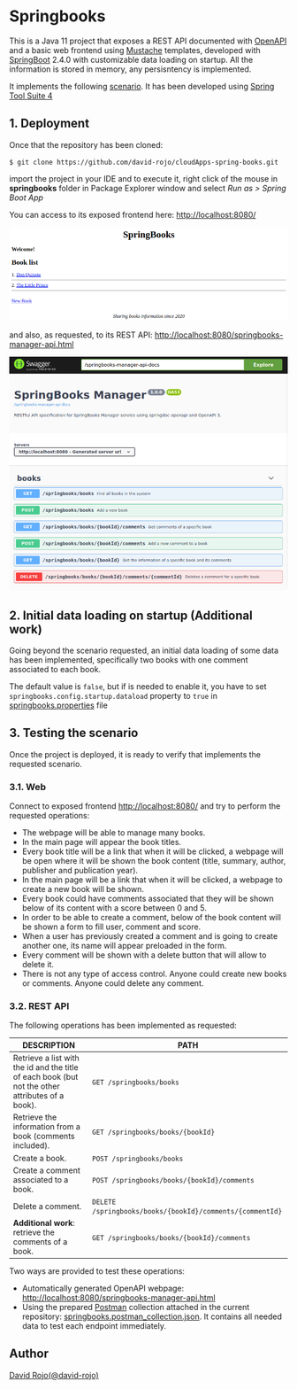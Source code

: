 # Springbooks

This is a Java 11 project that exposes a REST API documented with [OpenAPI](https://www.openapis.org/) and a basic web frontend using [Mustache](https://mustache.github.io/) templates, developed with [SpringBoot](https://spring.io/projects/spring-boot) 2.4.0 with customizable data loading on startup. All the information is stored in memory, any persisntency is implemented. 

It implements the following [scenario](doc/scenario.md). It has been developed using [Spring Tool Suite 4](https://spring.io/tools)

## 1. Deployment

Once that the repository has been cloned:

```
$ git clone https://github.com/david-rojo/cloudApps-spring-books.git
```

import the project in your IDE and to execute it, right click of the mouse in **springbooks** folder in Package Explorer window and select *Run as > Spring Boot App*

You can access to its exposed frontend here: [http://localhost:8080/](http://localhost:8080/)

![SPRINGBOOKS WEB](doc/img/springbooks-web.png)

and also, as requested, to its REST API: [http://localhost:8080/springbooks-manager-api.html](http://localhost:8080/springbooks-manager-api.html)

![SPRINGBOOKS OPEN API](doc/img/springbooks-openapi.png)

## 2. Initial data loading on startup (Additional work)

Going beyond the scenario requested, an initial data loading of some data has been implemented, specifically two books with one comment associated to each book.

The default value is ```false```, but if is needed to enable it, you have to set ```springbooks.config.startup.dataload``` property to ```true``` in [springbooks.properties](springbooks/src/main/resources/springbooks.properties) file

## 3. Testing the scenario

Once the project is deployed, it is ready to verify that implements the requested scenario. 

### 3.1. Web

Connect to exposed frontend [http://localhost:8080/](http://localhost:8080/) and try to perform the requested operations:

* The webpage will be able to manage many books.
* In the main page will appear the book titles.
* Every book title will be a link that when it will be clicked, a webpage will be open where it will be shown the book content (title, summary, author, publisher and publication year).
* In the main page will be a link that when it will be clicked, a webpage to create a new book will be shown.
* Every book could have comments associated that they will be shown below of its content with a score between 0 and 5.
* In order to be able to create a comment, below of the book content will be shown a form to fill user, comment and score.
* When a user has previously created a comment and is going to create another one, its name will appear preloaded in the form.
* Every comment will be shown with a delete button that will allow to delete it.
* There is not any type of access control. Anyone could create new books or comments. Anyone could delete any comment.

### 3.2. REST API

The following operations has been implemented as requested:

| DESCRIPTION                                                                                      | PATH                                                          |
|--------------------------------------------------------------------------------------------------|---------------------------------------------------------------|
| Retrieve a list with the id and the title of each book (but not the other attributes of a book). | ```GET /springbooks/books```                                  |
| Retrieve the information from a book (comments included).                                        | ```GET /springbooks/books/{bookId}```                         |
| Create a book.                                                                                   | ```POST /springbooks/books```                                 |
| Create a comment associated to a book.                                                           | ```POST /springbooks/books/{bookId}/comments```               |
| Delete a comment.                                                                                | ```DELETE /springbooks/books/{bookId}/comments/{commentId}``` |
| **Additional work**: retrieve the comments of a book.                                            | ```GET /springbooks/books/{bookId}/comments```                |

Two ways are provided to test these operations:

* Automatically generated OpenAPI webpage: [http://localhost:8080/springbooks-manager-api.html](http://localhost:8080/springbooks-manager-api.html)
* Using the prepared [Postman](https://www.postman.com/) collection attached in the current repository: [springbooks.postman_collection.json](postman/springbooks.postman_collection.json). It contains all needed data to test each endpoint immediately.

## Author

[David Rojo(@david-rojo)](https://github.com/david-rojo)
